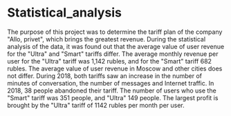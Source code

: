 # Statistical_analysis
 The purpose of this project was to determine the tariff plan of the company "Allo, privet",  which brings the greatest revenue. During the statistical analysis of the data, it was found  out that the average value of user revenue for the "Ultra" and "Smart" tariffs differ.  The average monthly revenue per user for the "Ultra" tariff was 1,142 rubles, and for the "Smart" tariff 682 rubles.  The average value of user revenue in Moscow and other cities does not differ.  During 2018, both tariffs saw an increase in the number of minutes of conversation,  the number of messages and Internet traffic. In 2018, 38 people abandoned their tariff.  The number of users who use the "Smart" tariff was 351 people, and "Ultra" 149 people.  The largest profit is brought by the "Ultra" tariff of 1142 rubles per month per user.
